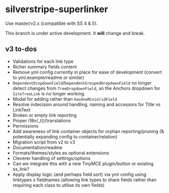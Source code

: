 # silverstripe-superlinker

Use master/v2.x (compatible with SS 4 & 5).

This branch is under active development. It **will** change and break.

## v3 to-dos
- Validations for each link type
- Richer summary fields content
- Remove yml config currently in place for ease of development (convert to yml.example/readme or similar)
- `DependentDropdownField`/`DependentGroupedDropdownField` no longer detect changes from `TreeDropdownField`, so the Anchors dropdown for `SiteTreeLink` is no longer working.
- Modal for adding rather than `HasOneMiniGridField`
- Resolve indecision around handling, naming and accessors for Title vs LinkText
- Broken or empty link reporting
- Proper i18n/_t()/translations
- Permissions
- Add awareness of link container objects for orphan reporting/pruning (& potentially expanding config to container/relation)
- Migration script from v2 to v3
- Documentation/readme
- Formats/themes/styles as optional extensions
- Cleverer handling of settings/options
- Can we integrate this with a new TinyMCE plugin/button or existing ss_link?
- Apply display logic (and perhaps field sort) via yml config using linktypes x fieldnames (allowing link types to share fields rather than requiring each class to utilise its own fields)
